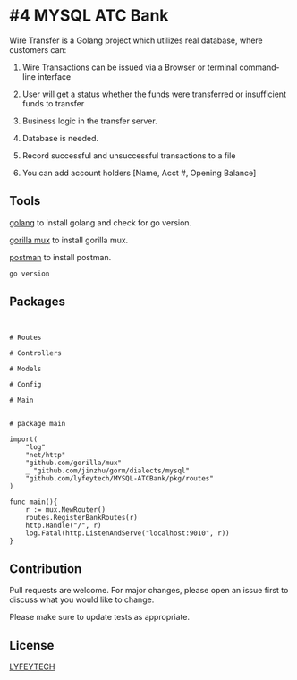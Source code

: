 # #4 MYSQL ATC Bank

Wire Transfer is a Golang project which utilizes real database, where customers can:

1. Wire Transactions can be issued via a Browser or terminal command-line interface

2. User will get a status whether the funds were transferred or insufficient funds to transfer

3. Business logic in the transfer server.

4. Database is needed. 

5. Record successful and unsuccessful transactions to a file

6. You can add account holders [Name, Acct #, Opening Balance]

## Tools

[golang](https://go.dev/dl/go1.19.darwin-amd64.pkg) to install golang and check for go version.

[gorilla mux](https://github.com/gorilla/mux) to install gorilla mux.

[postman](https://www.postman.com/downloads/) to install postman.

```bash
go version
```

## Packages 

```golang


# Routes

# Controllers

# Models

# Config

# Main


# package main

import(
	"log"
	"net/http"
	"github.com/gorilla/mux"
	_ "github.com/jinzhu/gorm/dialects/mysql"
	"github.com/lyfeytech/MYSQL-ATCBank/pkg/routes"
)

func main(){
	r := mux.NewRouter()
	routes.RegisterBankRoutes(r)
	http.Handle("/", r)
	log.Fatal(http.ListenAndServe("localhost:9010", r))
}
```

## Contribution
Pull requests are welcome. For major changes, please open an issue first to discuss what you would like to change.

Please make sure to update tests as appropriate.

## License
[LYFEYTECH](https://github.com/lyfeytech)
